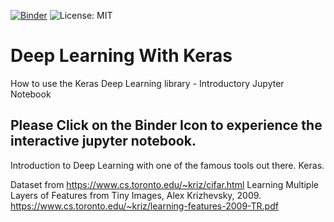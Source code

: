 [![Binder](https://mybinder.org/badge_logo.svg)](https://mybinder.org/v2/gh/Jezz3/ppt3/master?urlpath=lab/tree/)
![License: MIT](https://img.shields.io/badge/License-MIT-green.svg)

# Deep Learning With Keras
How to use the Keras Deep Learning library - Introductory Jupyter Notebook

## Please Click on the Binder Icon to experience the interactive jupyter notebook. 

Introduction to Deep Learning with one of the famous tools out there. Keras.

Dataset from https://www.cs.toronto.edu/~kriz/cifar.html
Learning Multiple Layers of Features from Tiny Images, Alex Krizhevsky, 2009.
https://www.cs.toronto.edu/~kriz/learning-features-2009-TR.pdf
